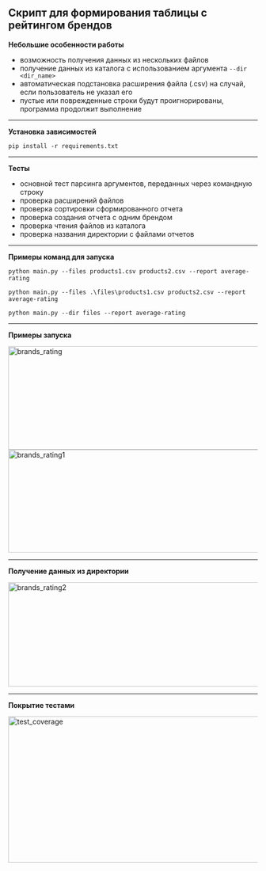 ## **Скрипт для формирования таблицы с рейтингом брендов**

**Небольшие особенности работы**

- возможность получения данных из нескольких файлов
- получение данных из каталога с использованием аргумента `--dir <dir_name>`
- автоматическая подстановка расширения файла (.csv) на случай, если пользователь не указал его
- пустые или поврежденные строки будут проигнорированы, программа продолжит выполнение

---

**Установка зависимостей**

`pip install -r requirements.txt`

---

**Тесты**

- основной тест парсинга аргументов, переданных через командную строку
- проверка расширений файлов
- проверка сортировки сформированного отчета
- проверка создания отчета с одним брендом
- проверка чтения файлов из каталога
- проверка названия директории с файлами отчетов

---

**Примеры команд для запуска**

`python main.py --files products1.csv products2.csv --report average-rating`

`python main.py --files .\files\products1.csv products2.csv --report average-rating`

`python main.py --dir files --report average-rating`

---

**Примеры запуска**

<img width="738" height="209" alt="brands_rating" src="https://github.com/user-attachments/assets/48134588-43a5-4756-be84-edc9b8531a0e" />

<img width="743" height="208" alt="brands_rating1" src="https://github.com/user-attachments/assets/3cc86c62-0652-407c-8fea-1e82dd9d8689" />

---

**Получение данных из директории**

<img width="736" height="211" alt="brands_rating2" src="https://github.com/user-attachments/assets/3d225362-27f7-4e37-937a-7a55a489527f" />

---

**Покрытие тестами**

<img width="699" height="296" alt="test_coverage" src="https://github.com/user-attachments/assets/4c5828a6-bd10-43ee-b98d-5dd41865fa36" />
